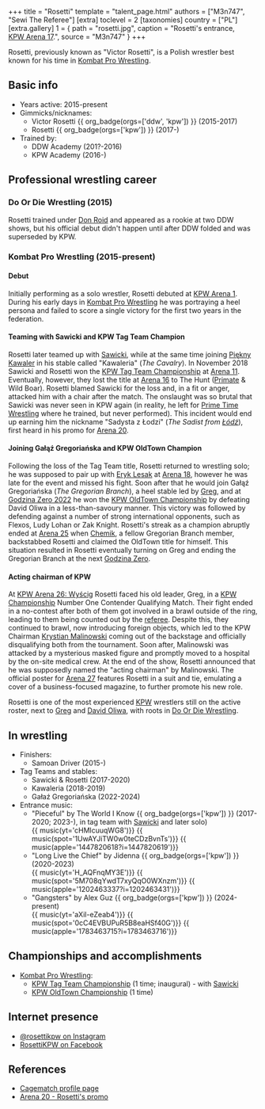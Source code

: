 +++
title = "Rosetti"
template = "talent_page.html"
authors = ["M3n747", "Sewi The Referee"]
[extra]
toclevel = 2
[taxonomies]
country = ["PL"]
[extra.gallery]
1 = { path = "rosetti.jpg", caption = "Rosetti's entrance, [KPW Arena 17](@/e/kpw/2021-08-21-kpw-arena-17.md).", source = "M3n747" }
+++

Rosetti, previously known as "Victor Rosetti", is a Polish wrestler best known for his time in [Kombat Pro Wrestling](@/o/kpw.md).

## Basic info

* Years active: 2015-present
* Gimmicks/nicknames:
  - Victor Rosetti {{ org_badge(orgs=['ddw', 'kpw']) }} (2015-2017)
  - Rosetti {{ org_badge(orgs=['kpw']) }} (2017-)
* Trained by:
  - DDW Academy (201?-2016)
  - KPW Academy (2016-)
 
## Professional wrestling career

### Do Or Die Wrestling (2015)

Rosetti trained under [Don Roid](@/w/don-roid.md) and appeared as a rookie at two DDW shows, but his official debut didn't happen until after DDW folded and was superseded by KPW.

### Kombat Pro Wrestling (2015-present)

#### Debut

Initially performing as a solo wrestler, Rosetti debuted at [KPW Arena 1](@/e/kpw/2016-02-27-kpw-arena-1.md). During his early days in [Kombat Pro Wrestling](@/o/kpw.md) he was portraying a heel persona and failed to score a single victory for the first two years in the federation.

#### Teaming with Sawicki and KPW Tag Team Champion

Rosetti later teamed up with [Sawicki](@/w/sawicki.md), while at the same time joining [Piękny Kawaler](@/w/piekny-kawaler.md) in his stable called "Kawaleria" (_The Cavalry_). In November 2018 Sawicki and Rosetti won the [KPW Tag Team Championship](@/c/kpw-tag-team-championship.md) at [Arena 11](@/e/kpw/2018-11-03-kpw-arena-11.md). Eventually, however, they lost the title at [Arena 16](@/e/kpw/2020-02-01-kpw-arena-16.md) to The Hunt ([Primate](@/w/primate.md) & Wild Boar). Rosetti blamed Sawicki for the loss and, in a fit or anger, attacked him with a chair after the match. The onslaught was so brutal that Sawicki was never seen in KPW again (in reality, he left for [Prime Time Wrestling](@/o/ptw.md) where he trained, but never performed). This incident would end up earning him the nickname "Sadysta z Łodzi" (_The Sadist from [Łódź][boat-city]_), first heard in his promo for [Arena 20](@/e/kpw/2022-12-16-kpw-arena-20.md).

#### Joining Gałąź Gregoriańska and KPW OldTown Champion

Following the loss of the Tag Team title, Rosetti returned to wrestling solo; he was supposed to pair up with [Eryk Lesak](@/w/eryk-lesak.md) at [Arena 18](2022-03-18-kpw-arena-18.md), however he was late for the event and missed his fight. Soon after that he would join Gałąź Gregoriańska (_The Gregorian Branch_), a heel stable led by [Greg](@/w/greg.md), and at [Godzina Zero 2022](@/e/kpw/2022-09-17-kpw-godzina-zero-2022.md) he won the [KPW OldTown Championship](@/c/kpw-old-town-championship.md) by defeating David Oliwa in a less-than-savoury manner. This victory was followed by defending against a number of strong international opponents, such as Flexos, Ludy Lohan or Zak Knight. Rosetti's streak as a champion abruptly ended at [Arena 25](2024-05-17-kpw-arena-25.md) when [Chemik](@/w/chemik.md), a fellow Gregorian Branch member, backstabbed Rosetti and claimed the OldTown title for himself. This situation resulted in Rosetti eventually turning on Greg and ending the Gregorian Branch at the next [Godzina Zero](@/e/kpw/2024-09-07-kpw-godzina-zero-2024.md).

#### Acting chairman of KPW

At [KPW Arena 26: Wyścig](@/e/kpw/2024-11-15-kpw-arena-26.md) Rosetti faced his old leader, Greg, in a [KPW Championship](@/c/kpw-championship.md) Number One Contender Qualifying Match. Their fight ended in a no-contest after both of them got involved in a brawl outside of the ring, leading to them being counted out by the [referee](@/w/krystian-czekaj.md). Despite this, they continued to brawl, now introducing foreign objects, which led to the KPW Chairman [Krystian Malinowski](@/w/krystian-malinowski.md) coming out of the backstage and officially disqualifying both from the tournament. Soon after, Malinowski was attacked by a mysterious masked figure and promptly moved to a hospital by the on-site medical crew. At the end of the show, Rosetti announced that he was supposedly named the "acting chairman" by Malinowski. The official poster for [Arena 27](@/e/kpw/2025-01-24-kpw-arena-27.md) features Rosetti in a suit and tie, emulating a cover of a business-focused magazine, to further promote his new role.

Rosetti is one of the most experienced [KPW](@/o/kpw.md) wrestlers still on the active roster, next to [Greg](@/w/greg.md) and [David Oliwa](@/w/david-oliwa.md), with roots in [Do Or Die Wrestling](@/o/ddw.md).

## In wrestling

* Finishers:
  - Samoan Driver (2015-)
* Tag Teams and stables:
  - Sawicki & Rosetti (2017-2020)
  - Kawaleria (2018-2019)
  - Gałaź Gregoriańska (2022-2024)
* Entrance music:
  - "Pieceful" by The World I Know
 {{ org_badge(orgs=['kpw']) }} (2017-2020; 2023-), in tag team with [Sawicki](@/w/sawicki.md) and later solo) <br>
 {{ music(yt='cHMlcuuqWG8')}}
 {{ music(spot='1UwAYJiTW0w0teCDzBvnTs')}}
 {{ music(apple='1447820618?i=1447820619')}}
  - "Long Live the Chief" by Jidenna
 {{ org_badge(orgs=['kpw']) }} (2020-2023) <br>
 {{ music(yt='H_AQFnqMY3E')}}
 {{ music(spot='5M708qYwdT7xyQqO0WXnzm')}}
 {{ music(apple='1202463337?i=1202463431')}}
  - "Gangsters" by Alex Guz
 {{ org_badge(orgs=['kpw']) }} (2024-present) <br>
 {{ music(yt='aXil-eZeab4')}}
 {{ music(spot='0cC4EVBUPuR5B8eaHSf40G')}}
 {{ music(apple='1783463715?i=1783463716')}}

## Championships and accomplishments

* [Kombat Pro Wrestling](@/o/kpw.md):
  - [KPW Tag Team Championship](@/c/kpw-tag-team-championship.md) (1 time; inaugural) - with [Sawicki](@/w/sawicki.md)
  - [KPW OldTown Championship](@/c/kpw-old-town-championship.md) (1 time)

## Internet presence

* [@rosettikpw on Instagram](https://www.instagram.com/rosettikpw/)
* [RosettiKPW on Facebook](https://www.facebook.com/RosettiKPW/)

## References

* [Cagematch profile page](https://www.cagematch.net/?id=2&nr=19710)
* [Arena 20 - Rosetti's promo](https://www.youtube.com/watch?v=09uuL1EIZaw)

[boat-city]: https://en.wikipedia.org/wiki/%C5%81%C3%B3d%C5%BA

